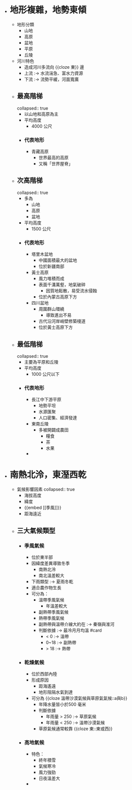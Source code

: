 - # 地形複雜，地勢東傾
	- 地形分類
		- 山地
		- 高原
		- 盆地
		- 平原
		- 丘陵
	- 河川特色
		- 造成河川多流向 {{cloze 東}} 邊
		- 上流 :-> 水流湍急、富水力資源
		- 下流 :-> 流勢平緩，河面寬廣
	- ## 最高階梯
	  collapsed:: true
		- 以山地和高原為主
		- 平均高度
			- 4000 公尺
		- ### 代表地形
			- 青藏高原
				- 世界最高的高原
				- 又稱「世界屋脊」
	- ## 次高階梯
	  collapsed:: true
		- 多為
			- 山地
			- 高原
			- 盆地
		- 平均高度
			- 1500 公尺
		- ### 代表地形
			- 塔里木盆地
				- 中國面積最大的盆地
				- 位於新疆南部
			- 黃士高原
				- 風力堆積而成
				- 表面千溝萬壑，地氣破碎
					- 因質地鬆散，易受流水侵蝕
				- 位於內蒙古高原下方
			- 四川盆地
				- 周圍群山環繞
					- 導致進出不易
				- 古代沿河岸峭壁修築棧道
				- 位於黃士高原下方
	- ## 最低階梯
	  collapsed:: true
		- 主要為平原和丘陵
		- 平均高度
			- 1000 公尺以下
		- ### 代表地形
			- 長江中下游平原
				- 地勢平坦
				- 水源匯聚
				- 人口密集、經濟發達
			- 東南丘陵
				- 多被開闢成農田
					- 糧食
					- 茶
					- 水果
			-
- # 南熱北泠，東溼西乾
	- 氣候影響因素
	  collapsed:: true
		- 海拔高度
		- 緯度
		- {{embed [[季風]]}}
		- 距海遠近
	- ## 三大氣候類型
		- ### 季風氣候
			- 位於東半部
			- 因緯度差異導致冬季
				- 南熱北泠
				- 南北溫差較大
			- 下雨類型 :-> 夏雨冬乾
			- 適合農作物生長
			- 可分為：
				- 溫帶季風氣候
					- 年溫差較大
				- 副熱帶季風氣候
				- 熱帶季風氣候
				- 副熱帶與溫帶介線大約在 :-> 秦嶺與淮河
				- 判斷依據 :-> 最冷月月均溫 #card
					- < 0 :-> 溫帶
					- 0~18 :-> 副熱帶
					- \> 18 :-> 熱帶
		- ### 乾燥氣候
			- 位於西部內陸
			- 形成原因
				- 距海遙遠
				- 地形阻隔水氣到達
			- 可分為 {{cloze 溫帶沙漠氣候與草原氣氣候::a與b}}
				- 年降水量皆小於500 毫米
				- 判斷依據
					- 年雨量 > 250 :-> 草原氣候
					- 年雨量 < 250 :-> 溫帶沙漠氣候
				- 草原氣候通常較靠 {{cloze 東::東或西}}
		- ### 高地氣候
			- 特色：
				- 終年積雪
				- 氣候寒冷
				- 風力強勁
				- 日夜溫差大
			-